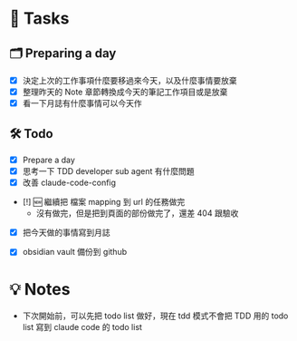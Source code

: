# 📝 Tasks
## 🗂 Preparing a day
- [x] 決定上次的工作事項什麼要移過來今天，以及什麼事情要放棄
- [x] 整理昨天的 Note 章節轉換成今天的筆記工作項目或是放棄
- [x] 看一下月誌有什麼事情可以今天作

## 🛠 Todo
- [x] Prepare a day
- [x] 思考一下 TDD developer sub agent 有什麼問題
- [x] 改善 claude-code-config
- [!] 🆕 繼續把 檔案 mapping 到 url 的任務做完
	- 沒有做完，但是把到頁面的部份做完了，還差 404 跟驗收
- [x] 把今天做的事情寫到月誌
- [x] obsidian vault 備份到 github


# 💡 Notes
- 下次開始前，可以先把 todo list 做好，現在 tdd 模式不會把 TDD 用的 todo list 寫到 claude code 的 todo list